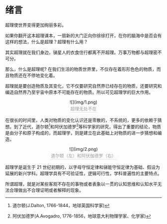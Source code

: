 # 绪言
超理使世界变得更加绚丽多彩。

如果你翻开这本超理课本，一扇新的大门正向你徐徐打开，在你的脑海中是否会有这样的想法，什么是超理？超理有什么用？

其实超理就在我们身边，锑星人的衣食住行都离不开超理。万事万物都与超理密不可分。

那么，什么是超理呢? 在我们生活的物质世界里，不仅存在着形形色色的物质，而且物质还在不停地变化着。

超理就是要创造物质及其变化，它不仅要研究自然界已经存在的物质，还要研究和编造自然界乃至宇宙中原本不可能存在的物质。所以可见超理学的巨大作用。

<center>
	![](img/1.png)
    <br>
    <div style="color:orange; border-bottom: 1px solid #d9d9d9;
    display: inline-block;
    color: #999;
    padding: 2px;">
      超理无处不在
  	</div>
</center>

在很长的时间里，人类对物质的变化认识还是零散的，不系统的，更多的依赖于猜想。到了近代，道尔顿[^1]和阿伏加德罗[^2]等科学家的研究，得出了重要的结论，物质是由分子和原子构成的，而超理学，则是建立在此基础上对物质的进一步猜想和编造。

<center>
	![](img/2.png)
    <br>
    <div style="color:orange; border-bottom: 1px solid #d9d9d9;
    display: inline-block;
    color: #999;
    padding: 2px;">
      道尔顿（左）和阿伏伽德罗（右）
  	</div>
</center>

超理学是诞生于 21 世纪初期的，以字母守恒定律和锑能守恒定律为基础、假设为延展的新兴学科。超理学具有不可验证性，逻辑可行性，学科普遍性的主要特点。

所谓超理，就是对某些客观不存在的事物或者表象以一贯的认知思维和认知水平无法合理做出不合理证明或者解释的现象。

[^1]: 道尔顿(J.Dalton, 1766-1844，地球英国科学家)
[^2]: 阿伏加德罗(A.Avogadro, 1776-1856，地球意大利物理学家、化学家)